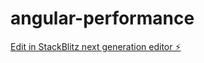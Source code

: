 # angular-performance

[Edit in StackBlitz next generation editor ⚡️](https://stackblitz.com/~/github.com/mariolinares/angular-performance)